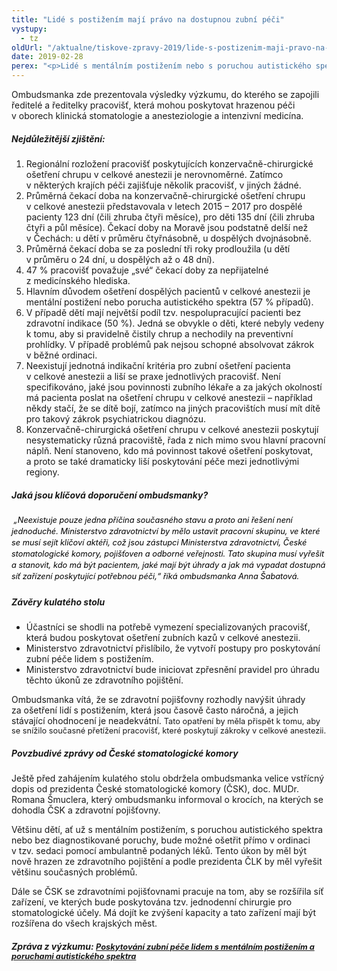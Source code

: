 ```yaml
---
title: "Lidé s postižením mají právo na dostupnou zubní péči"
vystupy:
  - tz
oldUrl: "/aktualne/tiskove-zpravy-2019/lide-s-postizenim-maji-pravo-na-dostupnou-zubni-peci"
date: 2019-02-28
perex: "<p>Lidé s mentálním postižením nebo s poruchou autistického spektra musí mnohdy čekat na šetření zubu až jeden a půl roku. Pokud totiž musí absolvovat zubařský zákrok v celkové anestezii, jsou čekací doby neúměrné. Z výzkumu ombudsmanky vyplynulo, že v případě dětí je průměrná čekací doba čtyři a půl měsíce a u dospělých čtyři měsíce. Obrovské rozdíly však panují mezi regiony – u dětí jsou na Moravě čtyřikrát delší než v Čechách. V některých krajích čekají děti na zákrok jeden a půl roku a ve dvou potřebná zařízení ani neexistují. Této problematice se věnoval kulatý stůl, který se konal ve čtvrtek 28. února v sídle ombudsmanky. Zúčastnili se ho zástupci Ministerstva zdravotnictví, zdravotních pojišťoven, České lékařské komory, univerzit a nemocnic. </p>"
---
```


<!-- imported from the old website -->

<p>Ombudsmanka zde prezentovala výsledky výzkumu, do kterého se zapojili ředitelé a ředitelky pracovišť, která mohou poskytovat hrazenou péči v oborech klinická stomatologie a anesteziologie a intenzivní medicína.</p> <h5>Nejdůležitější zjištění:</h5> <p></p><ol><li>Regionální rozložení pracovišť poskytujících konzervačně-chirurgické ošetření chrupu v celkové anestezii je nerovnoměrné. Zatímco v některých krajích péči zajišťuje několik pracovišť, v jiných žádné.</li><li>Průměrná čekací doba na konzervačně-chirurgické ošetření chrupu v celkové anestezii představovala v letech 2015 – 2017 pro dospělé pacienty 123 dní (čili zhruba čtyři měsíce), pro děti 135 dní (čili zhruba čtyři a půl měsíce). Čekací doby na Moravě jsou podstatně delší než v Čechách: u dětí v průměru čtyřnásobně, u dospělých dvojnásobně.</li><li>Průměrná čekací doba se za poslední tři roky prodloužila (u dětí v průměru o 24 dní, u dospělých až o 48 dní).</li><li>47 % pracovišť považuje „své“ čekací doby za nepřijatelné z medicínského hlediska.</li><li>Hlavním důvodem ošetření dospělých pacientů v celkové anestezii je mentální postižení nebo porucha autistického spektra (57 % případů). </li><li>V případě dětí mají největší podíl tzv. nespolupracující pacienti bez zdravotní indikace (50 %). Jedná se obvykle o děti, které nebyly vedeny k tomu, aby si pravidelně čistily chrup a nechodily na preventivní prohlídky. V případě problémů pak nejsou schopné absolvovat zákrok v běžné ordinaci. </li><li>Neexistují jednotná indikační kritéria pro zubní ošetření pacienta v celkové anestezii a liší se praxe jednotlivých pracovišť. Není specifikováno, jaké jsou povinnosti zubního lékaře a za jakých okolností má pacienta poslat na ošetření chrupu v celkové anestezii – například někdy stačí, že se dítě bojí, zatímco na jiných pracovištích musí mít dítě pro takový zákrok psychiatrickou diagnózu. </li><li>Konzervačně-chirurgická ošetření chrupu v celkové anestezii poskytují nesystematicky různá pracoviště, řada z nich mimo svou hlavní pracovní náplň. Není stanoveno, kdo má povinnost takové ošetření poskytovat, a proto se také dramaticky liší poskytování péče mezi jednotlivými regiony. </li></ol><p></p> <h5>Jaká jsou klíčová doporučení ombudsmanky?</h5><h5><p style="line-height: 17.92px; color: rgb(0, 0, 0); font-size: 12.8px; font-weight: 400;"><i> „Neexistuje pouze jedna příčina současného stavu a proto ani řešení není jednoduché. Ministerstvo zdravotnictví by mělo ustavit pracovní skupinu, ve které se musí sejít klíčoví aktéři, což jsou zástupci Ministerstva zdravotnictví, České stomatologické komory, pojišťoven a odborné veřejnosti. Tato skupina musí vyřešit a stanovit, kdo má být pacientem, jaké mají být úhrady a jak má vypadat dostupná síť zařízení poskytující potřebnou péči,“</i> říká ombudsmanka Anna Šabatová.</p></h5><h5>Závěry kulatého stolu</h5> <p></p><ul><li>Účastníci se shodli na potřebě vymezení specializovaných pracovišť, která budou poskytovat ošetření zubních kazů v celkové anestezii. </li><li>Ministerstvo zdravotnictví přislíbilo, že vytvoří postupy pro poskytování zubní péče lidem s postižením. </li><li>Ministerstvo zdravotnictví bude iniciovat zpřesnění pravidel pro úhradu těchto úkonů ze zdravotního pojištění. </li></ul><p></p> Ombudsmanka vítá, že se zdravotní pojišťovny rozhodly navýšit úhrady za ošetření lidí s postižením, která jsou časově často náročná, a jejich stávající ohodnocení je neadekvátní. <span style="font-size: 12.8px;">Tato opatření by měla přispět k tomu, aby se snížilo současné přetížení pracovišť, které poskytují zákroky v celkové anestezii.</span><h5>Povzbudivé zprávy od České stomatologické komory</h5> <p>Ještě před zahájením kulatého stolu obdržela ombudsmanka velice vstřícný dopis od prezidenta České stomatologické komory (ČSK), doc. MUDr. Romana Šmuclera, který ombudsmanku informoval o krocích, na kterých se dohodla ČSK a zdravotní pojišťovny.</p> <p>Většinu dětí, ať už s mentálním postižením, s poruchou autistického spektra nebo bez diagnostikované poruchy, bude možné ošetřit přímo v ordinaci v tzv. sedaci pomocí ambulantně podaných léků. Tento úkon by měl být nově hrazen ze zdravotního pojištění a podle prezidenta ČLK by měl vyřešit většinu současných problémů.</p> <p>Dále se ČSK se zdravotními pojišťovnami pracuje na tom, aby se rozšířila síť zařízení, ve kterých bude poskytována tzv. jednodenní chirurgie pro stomatologické účely. Má dojít ke zvýšení kapacity a tato zařízení mají být rozšířena do všech krajských měst.</p><h5>Zpráva z výzkumu: <span style="font-size: 12.8px;"><a href="https://ochrance.cz/uploads-import/ESO/51-2017-DIS-JV_vyzkum.pdf" target="_blank">Poskytování zubní péče lidem s mentálním postižením a
poruchami autistického spektra</a></span><br /><span style="font-weight: normal;"></span></h5><p></p>
